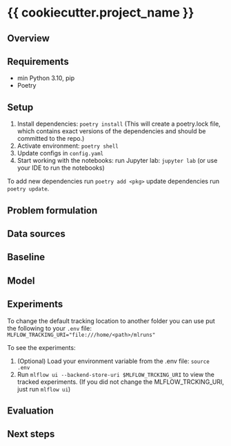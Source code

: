 # {{ cookiecutter.project_name }}

## Overview

## Requirements
 * min Python 3.10, pip
 * Poetry

## Setup
1. Install dependencies: `poetry install` (This will create a poetry.lock file, which contains exact versions of the dependencies and should be committed to the repo.)
2. Activate environment: `poetry shell`
3. Update configs in `config.yaml`
4. Start working with the notebooks: run Jupyter lab: `jupyter lab` (or use your IDE to run the notebooks)

To add new dependencies run `poetry add <pkg>` update dependencies run `poetry update`.

## Problem formulation

## Data sources

## Baseline

## Model

## Experiments

To change the default tracking location to another folder you can use put the following to your `.env` file:
`MLFLOW_TRACKING_URI="file:///home/<path>/mlruns"`

To see the experiments:
1. (Optional) Load your environment variable from the .env file: `source .env`
2. Run `mlflow ui --backend-store-uri $MLFLOW_TRCKING_URI` to view the tracked experiments. (If you did not change the MLFLOW_TRCKING_URI, just run `mlflow ui`)

## Evaluation

## Next steps